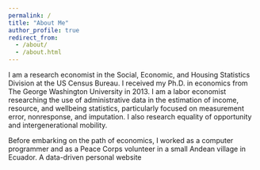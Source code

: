 ```yaml
---
permalink: /
title: "About Me"
author_profile: true
redirect_from: 
  - /about/
  - /about.html
---
```



I am a research economist in the Social, Economic, and Housing Statistics Division at the US Census Bureau.  I received my Ph.D. in economics from The George Washington University in 2013.  I am a labor economist researching the use of administrative data in the estimation of income, resource, and wellbeing statistics, particularly focused on measurement error, nonresponse, and imputation.  I also research equality of opportunity and intergenerational mobility.

Before embarking on the path of economics, I worked as a computer programmer and as a Peace Corps volunteer in a small Andean village in Ecuador.
A data-driven personal website

